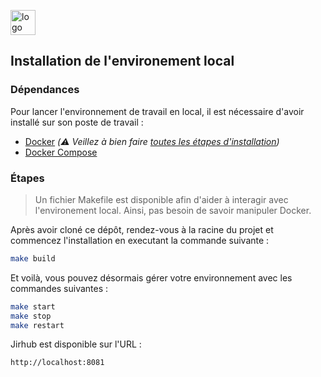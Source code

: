 <p align="left">
    <img src="https://www.tiime.fr/hubfs/raw_assets/public/Tiime%20Theme%20by%20Markentive/images/logos/logo.svg" height="40px"  alt="logo Tiime">
</p>

## Installation de l'environement local
### Dépendances
Pour lancer l'environnement de travail en local, il est nécessaire d'avoir installé sur son poste de travail :
- [Docker](https://docs.docker.com/get-docker/)
_(⚠️ Veillez à bien faire [toutes les étapes d'installation](https://docs.docker.com/engine/install/linux-postinstall/#manage-docker-as-a-non-root-user))_ 
- [Docker Compose](https://docs.docker.com/compose/install/)

### Étapes
> Un fichier Makefile est disponible afin d'aider à interagir avec l'environement local. Ainsi, pas besoin de savoir manipuler Docker.

Après avoir cloné ce dépôt, rendez-vous à la racine du projet et commencez l'installation en executant la commande suivante : 
```bash
make build
```

Et voilà, vous pouvez désormais gérer votre environnement avec les commandes suivantes :
```bash
make start
make stop
make restart
```

Jirhub est disponible sur l'URL :
```text
http://localhost:8081
```